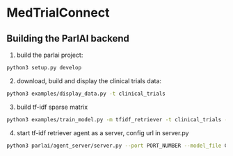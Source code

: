 # MedTrialConnect
## Building the ParlAI backend
1. build the parlai project:  
```bash 
python3 setup.py develop
```
2. download, build and display the clinical trials data:  
```bash
python3 examples/display_data.py -t clinical_trials
```
3. build tf-idf sparse matrix
```bash
python3 examples/train_model.py -m tfidf_retriever -t clinical_trials -mf CLINICAL_TRIALS_MODEL_FILE_PATH -dt train:ordered -eps 1
```
4. start tf-idf retriever agent as a server, config url in server.py
```bash
python3 parlai/agent_server/server.py --port PORT_NUMBER --model_file CLINICAL_TRIALS_MODEL_FILE_PATH
```

